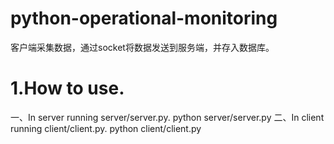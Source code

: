 # python-operational-monitoring
客户端采集数据，通过socket将数据发送到服务端，并存入数据库。

# 1.How to use.
一、In server running server/server.py.
  python server/server.py
二、In client running client/client.py.
  python client/client.py
